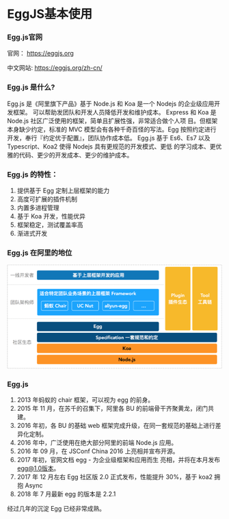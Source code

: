 # EggJS基本使用

### Egg.js官网

官网： https://eggjs.org

中文网站: https://eggjs.org/zh-cn/

### Egg.js  是什么?
Egg.js 是《阿里旗下产品》基于 Node.js 和 Koa 是一个 Nodejs 的企业级应用开发框架。
可以帮助发团队和开发人员降低开发和维护成本。
Express 和 Koa 是 Node.js 社区广泛使用的框架，简单且扩展性强，非常适合做个人项
目。但框架本身缺少约定，标准的 MVC 模型会有各种千奇百怪的写法。Egg 按照约定进行
开发，奉行『约定优于配置』，团队协作成本低。
Egg.js 基于 Es6、Es7 以及 Typescript、Koa2 使得 Nodejs 具有更规范的开发模式、更低
的学习成本、更优雅的代码、更少的开发成本、更少的维护成本。

### Egg.js  的特性：
1. 提供基于 Egg 定制上层框架的能力
2. 高度可扩展的插件机制
3. 内置多进程管理
4. 基于 Koa 开发，性能优异
5. 框架稳定，测试覆盖率高
6. 渐进式开发

### Egg.js  在阿里的地位
![截图](../../../images/egg.png)

### Egg.js

1. 2013 年蚂蚁的 chair 框架，可以视为 egg 的前身。
2. 2015 年 11 月，在苏千的召集下，阿里各 BU 的前端骨干齐聚黄龙，闭门共建。
3. 2016 年初，各 BU 的基础 web 框架完成升级，在同一套规范的基础上进行差异化定制。
4. 2016 年中，广泛使用在绝大部分阿里的前端 Node.js 应用。
5. 2016 年 09 月，在 JSConf China 2016 上亮相并宣布开源。
6. 2017 年初，官网文档 egg - 为企业级框架和应用而生 亮相，并将在本月发布 egg@1.0版本。
7. 2017 年 12 月左右 Egg 社区版 2.0 正式发布，性能提升 30%，基于 koa2 拥抱 Async
8. 2018 年 7 月最新 egg 的版本是 2.2.1

经过几年的沉淀 Egg 已经非常成熟。
